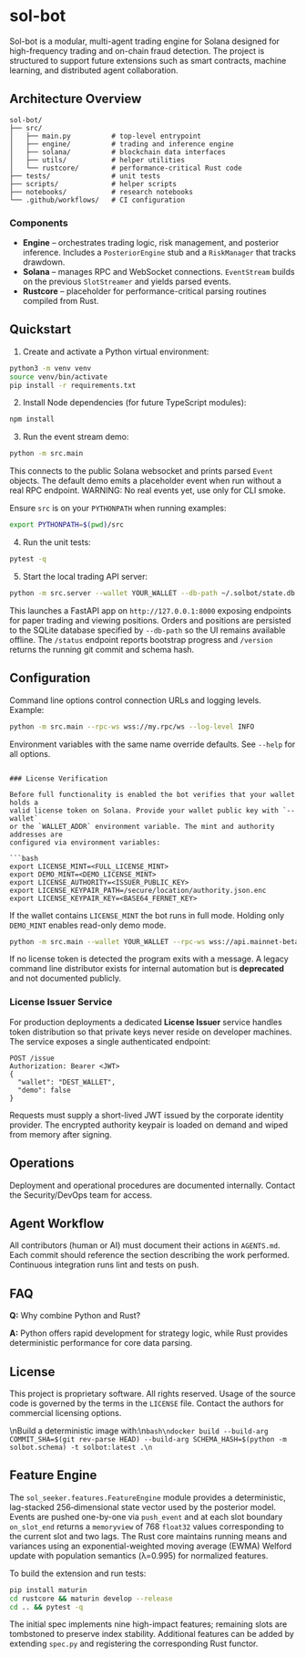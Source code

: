 # sol-bot

Sol-bot is a modular, multi-agent trading engine for Solana designed for high-frequency trading and on-chain fraud detection. The project is structured to support future extensions such as smart contracts, machine learning, and distributed agent collaboration.

## Architecture Overview

```
sol-bot/
├── src/
│   ├── main.py          # top-level entrypoint
│   ├── engine/          # trading and inference engine
│   ├── solana/          # blockchain data interfaces
│   ├── utils/           # helper utilities
│   └── rustcore/        # performance-critical Rust code
├── tests/               # unit tests
├── scripts/             # helper scripts
├── notebooks/           # research notebooks
└── .github/workflows/   # CI configuration
```

### Components
* **Engine** – orchestrates trading logic, risk management, and posterior inference. Includes a `PosteriorEngine` stub and a `RiskManager` that tracks drawdown.
* **Solana** – manages RPC and WebSocket connections. `EventStream` builds on the previous `SlotStreamer` and yields parsed events.
* **Rustcore** – placeholder for performance-critical parsing routines compiled from Rust.

## Quickstart

1. Create and activate a Python virtual environment:

```bash
python3 -m venv venv
source venv/bin/activate
pip install -r requirements.txt
```

2. Install Node dependencies (for future TypeScript modules):

```bash
npm install
```

3. Run the event stream demo:

```bash
python -m src.main
```

This connects to the public Solana websocket and prints parsed `Event` objects. The default demo emits a placeholder event when run without a real RPC endpoint.
WARNING: No real events yet, use only for CLI smoke.

Ensure `src` is on your `PYTHONPATH` when running examples:

```bash
export PYTHONPATH=$(pwd)/src
```

4. Run the unit tests:

```bash
pytest -q
```

5. Start the local trading API server:

```bash
python -m src.server --wallet YOUR_WALLET --db-path ~/.solbot/state.db
```

This launches a FastAPI app on `http://127.0.0.1:8000` exposing endpoints for
paper trading and viewing positions. Orders and positions are persisted to the
SQLite database specified by `--db-path` so the UI remains available offline.
The `/status` endpoint reports bootstrap progress and `/version` returns the
running git commit and schema hash.

## Configuration

Command line options control connection URLs and logging levels. Example:

```bash
python -m src.main --rpc-ws wss://my.rpc/ws --log-level INFO
```

Environment variables with the same name override defaults. See `--help` for all options.
```

### License Verification

Before full functionality is enabled the bot verifies that your wallet holds a
valid license token on Solana. Provide your wallet public key with `--wallet`
or the `WALLET_ADDR` environment variable. The mint and authority addresses are
configured via environment variables:

```bash
export LICENSE_MINT=<FULL_LICENSE_MINT>
export DEMO_MINT=<DEMO_LICENSE_MINT>
export LICENSE_AUTHORITY=<ISSUER_PUBLIC_KEY>
export LICENSE_KEYPAIR_PATH=/secure/location/authority.json.enc
export LICENSE_KEYPAIR_KEY=<BASE64_FERNET_KEY>
```

If the wallet contains `LICENSE_MINT` the bot runs in full mode. Holding only
`DEMO_MINT` enables read-only demo mode.

```bash
python -m src.main --wallet YOUR_WALLET --rpc-ws wss://api.mainnet-beta.solana.com/
```

If no license token is detected the program exits with a message. A legacy
command line distributor exists for internal automation but is **deprecated**
and not documented publicly.

### License Issuer Service

For production deployments a dedicated **License Issuer** service handles token
distribution so that private keys never reside on developer machines. The
service exposes a single authenticated endpoint:

```http
POST /issue
Authorization: Bearer <JWT>
{
  "wallet": "DEST_WALLET",
  "demo": false
}
```

Requests must supply a short-lived JWT issued by the corporate identity
provider. The encrypted authority keypair is loaded on demand and wiped from
memory after signing.

## Operations

Deployment and operational procedures are documented internally. Contact the Security/DevOps team for access.
## Agent Workflow

All contributors (human or AI) must document their actions in `AGENTS.md`. Each commit should reference the section describing the work performed. Continuous integration runs lint and tests on push.

## FAQ

**Q:** Why combine Python and Rust?

**A:** Python offers rapid development for strategy logic, while Rust provides deterministic performance for core data parsing.


## License

This project is proprietary software. All rights reserved. Usage of the source code is governed by the terms in the `LICENSE` file. Contact the authors for commercial licensing options.

\nBuild a deterministic image with:\n```bash\ndocker build --build-arg COMMIT_SHA=$(git rev-parse HEAD) --build-arg SCHEMA_HASH=$(python -m solbot.schema) -t solbot:latest .\n```

## Feature Engine

The `sol_seeker.features.FeatureEngine` module provides a deterministic,
lag-stacked 256‑dimensional state vector used by the posterior model. Events
are pushed one-by-one via ``push_event`` and at each slot boundary
``on_slot_end`` returns a ``memoryview`` of 768 ``float32`` values
corresponding to the current slot and two lags. The Rust core maintains running
means and variances using an exponential-weighted moving average (EWMA)
Welford update with population semantics (λ=0.995) for normalized features.

To build the extension and run tests:

```bash
pip install maturin
cd rustcore && maturin develop --release
cd .. && pytest -q
```

The initial spec implements nine high-impact features; remaining slots are
tombstoned to preserve index stability. Additional features can be added by
extending ``spec.py`` and registering the corresponding Rust functor.
